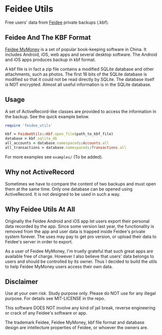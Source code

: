 Feidee Utils
============

Free users' data from [Feidee](http://www.feidee.com) private backups (.kbf).

Feidee And The KBF Format
-----------
[Feidee MyMoney](http://www.feidee.com/money/) is a set of popular book-keeping software in China. It includes Android, iOS, web apps and several desktop software. The Android and iOS apps produces backup in kbf format.

A kbf file is in fact a zip file contains a modified SQLite database and other attachments, such as photos.
The first 16 bits of the SQLite database is modified so that it could not be read directly by SQLite.
The database itself is NOT encrypted. Almost all useful information is in the SQLite database.

Usage
----------
A set of ActiveRecord-like classes are provided to access the information in the backup. See the quick example below.

```ruby
require 'feidee_utils'

kbf = FeideeUtils::Kbf.open_file(path_to_kbf_file)
database = kbf.sqlite_db
all_accounts = database.namespaced::Accounts.all
all_transactions = database.namespaced::Transactions.all
```

For more examples see ```examples/``` (To be added).

Why not ActiveRecord
----------------
Sometimes we have to compare the content of two backups and must open them at the same time.
Only one database can be opened using ActiveRecord. It is not designed to be used in such a way.

Why Feidee Utils At All
-----------
Originally the Feidee Android and iOS app let users export their personal data recorded by the app.
Since some version last year, the functionality is removed from the app and user data is trapped inside Feidee's private system forever. The uses may pay to get pro version, or upload their data to Feidee's server in order to export.

As a user of Feidee MyMoney, I'm truelly grateful that such great apps are available free of charge. However I also believe that users' data belongs to users and should be controlled by its owner. Thus I decided to build the utils to help Feidee MyMoney users access their own data.

Disclaimer
---------
Use at your own risk. Study purpose only. Please do NOT use for any illegal purpose. For details see MIT-LICENSE in the repo.

This software DOES NOT involve any kind of jail break, reverse engineering or crack of any Feidee's software or app.

The trademark Feidee, Feidee MyMoney, kbf file format and database design are intellecture properties of Feidee, or whoever the owners are.
